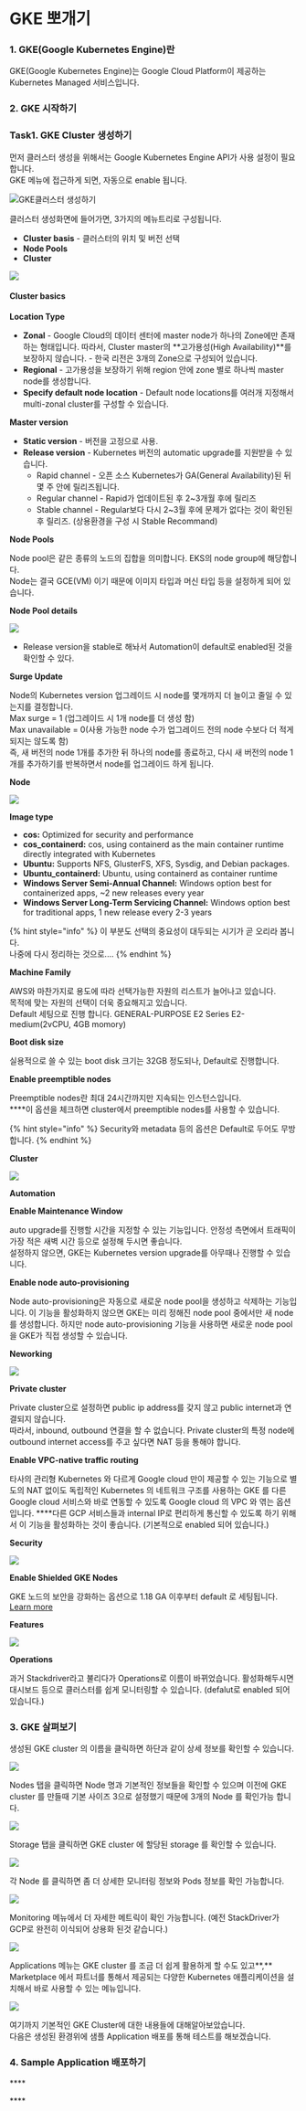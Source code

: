 # GKE 뽀개기

### 1. GKE\(Google Kubernetes Engine\)란

GKE\(Google Kubernetes Engine\)는 Google Cloud Platform이 제공하는 Kubernetes Managed 서비스입니다.

### 2. GKE 시작하기

### Task1. GKE Cluster 생성하기

먼저 클러스터 생성을 위해서는 Google Kubernetes Engine API가 사용 설정이 필요합니다.  
GKE 메뉴에 접근하게 되면, 자동으로 enable 됩니다.

![GKE&#xD074;&#xB7EC;&#xC2A4;&#xD130; &#xC0DD;&#xC131;&#xD558;&#xAE30;](../../.gitbook/assets/image%20%2810%29.png)

클러스터 생성화면에 들어가면, 3가지의 메뉴트리로 구성됩니다.

* **Cluster basis**   - 클러스터의 위치 및 버전 선택
* **Node Pools**
* **Cluster**

![](../../.gitbook/assets/image%20%285%29.png)

#### Cluster basics

**Location Type**

* **Zonal** -  Google Cloud의 데이터 센터에 master node가 하나의 Zone에만 존재하는 형태입니다.    따라서, Cluster master의 **고가용성\(High Availability\)**를 보장하지 않습니다. - 한국 리전은 3개의 Zone으로 구성되어 있습니다.
* **Regional** - 고가용성을 보장하기 위해 region 안에 zone 별로 하나씩 master node를 생성합니다.
* **Specify default node location** - Default node locations를 여러개 지정해서 multi-zonal cluster를 구성할 수 있습니다.

**Master version**

* **Static version** - 버전을 고정으로 사용.
* **Release version** - Kubernetes 버전의 automatic upgrade를 지원받을 수 있습니다.
  * Rapid channel - 오픈 소스 Kubernetes가 GA\(General Availability\)된 뒤 몇 주 안에 릴리즈됩니다.
  * Regular channel - Rapid가 업데이트된 후 2~3개월 후에 릴리즈
  * Stable channel - Regular보다 다시 2~3월 후에 문제가 없다는 것이 확인된 후 릴리즈. \(상용환경을 구성 시 Stable Recommand\)

**Node Pools**

Node pool은 같은 종류의 노드의 집합을 의미합니다. EKS의 node group에 해당합니다.  
Node는 결국 GCE\(VM\) 이기 때문에 이미지 타입과 머신 타입 등을 설정하게 되어 있습니다.

**Node Pool details**

![](../../.gitbook/assets/image%20%288%29.png)

* Release version을 stable로 해놔서 Automation이 default로 enabled된 것을 확인할 수 있다.

**Surge Update**

Node의 Kubernetes version 업그레이드 시 node를 몇개까지 더 늘이고 줄일 수 있는지를 결정합니다.  
Max surge = 1 \(업그레이드 시 1개 node를 더 생성 함\)  
Max unavailable = 0\(사용 가능한 node 수가 업그레이드 전의 node 수보다 더 적게 되지는 않도록 함\)  
즉, 새 버전의 node 1개를 추가한 뒤 하나의 node를 종료하고, 다시 새 버전의 node 1개를 추가하기를 반복하면서 node를 업그레이드 하게 됩니다.

**Node**

![](../../.gitbook/assets/image%20%2812%29.png)

**Image type**

* **cos:** Optimized for security and performance
* **cos\_containerd:** cos, using containerd as the main container runtime directly integrated with Kubernetes
* **Ubuntu:** Supports NFS, GlusterFS, XFS, Sysdig, and Debian packages.
* **Ubuntu\_containerd:** Ubuntu, using containerd as container runtime
* **Windows Server Semi-Annual Channel:** Windows option best for containerized apps, ~2 new releases every year
* **Windows Server Long-Term Servicing Channel:** Windows option best for traditional apps, 1 new release every 2-3 years

{% hint style="info" %}
이 부분도 선택의 중요성이 대두되는 시기가 곧 오리라 봅니다.  
나중에 다시 정리하는 것으로....
{% endhint %}

**Machine Family**

AWS와 마찬가지로 용도에 따라 선택가능한 자원의 리스트가 늘어나고 있습니다.  
목적에 맞는 자원의 선택이 더욱 중요해지고 있습니다.  
Default 세팅으로 진행 합니다. GENERAL-PURPOSE E2 Series E2-medium\(2vCPU, 4GB momory\)

**Boot disk size**

실용적으로 쓸 수 있는 boot disk 크기는 32GB 정도되나, Default로 진행합니다.

**Enable preemptible nodes**

Preemptible nodes란 최대 24시간까지만 지속되는 인스턴스입니다.  
****이 옵션을 체크하면 cluster에서 preemptible nodes를 사용할 수 있습니다.

{% hint style="info" %}
Security와 metadata 등의 옵션은 Default로 두어도 무방합니다.
{% endhint %}

**Cluster**

![](../../.gitbook/assets/image%20%287%29.png)

**Automation**

**Enable Maintenance Window**

auto upgrade를 진행할 시간을 지정할 수 있는 기능입니다. 안정성 측면에서 트래픽이 가장 적은 새벽 시간 등으로 설정해 두시면 좋습니다.  
설정하지 않으면, GKE는 Kubernetes version upgrade를 아무때나 진행할 수 있습니다.

**Enable node auto-provisioning**

Node auto-provisioning은 자동으로 새로운 node pool을 생성하고 삭제하는 기능입니다. 이 기능을 활성화하지 않으면 GKE는 미리 정해진 node pool 중에서만 새 node를 생성합니다. 하지만 node auto-provisioning 기능을 사용하면 새로운 node pool을 GKE가 직접 생성할 수 있습니다.

**Neworking**

![](../../.gitbook/assets/image%20%2814%29.png)

**Private cluster**

Private cluster으로 설정하면 public ip address를 갖지 않고 public internet과 연결되지 않습니다.  
따라서, inbound, outbound 연결을 할 수 없습니다. Private cluster의 특정 node에 outbound internet access를 주고 싶다면 NAT 등을 통해야 합니다.

**Enable VPC-native traffic routing**

타사의 관리형 Kubernetes 와 다르게 Google cloud 만이 제공할 수 있는 기능으로 별도의 NAT 없이도 독립적인 Kubernetes 의 네트워크 구조를 사용하는 GKE 를 다른 Google cloud 서비스와 바로 연동할 수 있도록 Google cloud 의 VPC 와 엮는 옵션입니다. ****다른 GCP 서비스들과 internal IP로 편리하게 통신할 수 있도록 하기 위해서 이 기능을 활성화하는 것이 좋습니다. \(기본적으로 enabled 되어 있습니다.\)

**Security**

![](../../.gitbook/assets/image%20%2813%29.png)

**Enable Shielded GKE Nodes**

GKE 노드의 보안을 강화하는 옵션으로 1.18 GA 이후부터 default 로 세팅됩니다. [Learn more](https://cloud.google.com/kubernetes-engine/docs/how-to/shielded-gke-nodes?_ga=2.182961190.-1082704195.1572261901&_gac=1.61378654.1606742235.Cj0KCQiAzZL-BRDnARIsAPCJs71diWVTbYutIeFNVyYKdFTxz1M1un7gTWojN55dM8VEQCHVDhvXD9YaAhexEALw_wcB#about)

**Features**

![](../../.gitbook/assets/image.png)

**Operations**

과거 Stackdriver라고 불리다가 Operations로 이름이 바뀌었습니다. 활성화해두시면 대시보드 등으로 클러스터를 쉽게 모니터링할 수 있습니다. \(defalut로 enabled 되어 있습니다.\)

### **3. GKE 살펴보기**

생성된 GKE cluster 의 이름을 클릭하면 하단과 같이 상세 정보를 확인할 수 있습니다.

![](../../.gitbook/assets/image%20%2811%29.png)

Nodes 탭을 클릭하면 Node 명과 기본적인 정보들을 확인할 수 있으며 이전에 GKE cluster 를 만들때 기본 사이즈 3으로 설정했기 때문에 3개의 Node 를 확인가능 합니다.

![](../../.gitbook/assets/image%20%2817%29.png)

Storage 탭을 클릭하면 GKE cluster 에 할당된 storage 를 확인할 수 있습니다.

![](../../.gitbook/assets/image%20%283%29.png)

각 Node 를 클릭하면 좀 더 상세한 모니터링 정보와 Pods 정보를  확인 가능합니다.

![](../../.gitbook/assets/image%20%289%29.png)

Monitoring 메뉴에서 더 자세한 메트릭이 확인 가능합니다. \(예전 StackDriver가 GCP로 완전히 이식되어 상용화 된것 같습니다.\)

![](../../.gitbook/assets/image%20%2818%29.png)

Applications 메뉴는 GKE cluster 를 조금 더 쉽게 활용하게 할 수도 있고**,** Marketplace 에서 파트너를 통해서 제공되는 다양한 Kubernetes 애플리케이션을 설치해서 바로 사용할 수 있는 메뉴입니다.

![](../../.gitbook/assets/image%20%2819%29.png)

여기까지 기본적인 GKE Cluster에 대한 내용들에 대해알아보았습니다.  
다음은 생성된 환경위에 샘플 Application 배포를 통해 테스트를 해보겠습니다.

### **4. Sample Application 배포하기**

\*\*\*\*

\*\*\*\*

